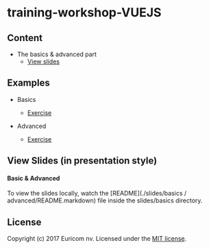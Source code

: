# training-workshop-VUEJS

## Content

- The basics & advanced part
    - [View slides](#)

## Examples

- Basics 
    - [Exercise](http://puffy-order.surge.sh/)

- Advanced
    - [Exercise](spurious-veil.surge.sh)


## View Slides (in presentation style)

#### Basic & Advanced

To view the slides locally, watch the [README](./slides/basics / advanced/README.markdown) file inside the slides/basics directory.

## License

Copyright (c) 2017 Euricom nv. Licensed under the [MIT license](https://opensource.org/licenses/MIT).
